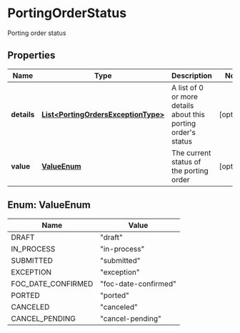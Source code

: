 

# PortingOrderStatus

Porting order status

## Properties

| Name | Type | Description | Notes |
|------------ | ------------- | ------------- | -------------|
|**details** | [**List&lt;PortingOrdersExceptionType&gt;**](PortingOrdersExceptionType.md) | A list of 0 or more details about this porting order&#39;s status |  [optional] |
|**value** | [**ValueEnum**](#ValueEnum) | The current status of the porting order |  [optional] |



## Enum: ValueEnum

| Name | Value |
|---- | -----|
| DRAFT | &quot;draft&quot; |
| IN_PROCESS | &quot;in-process&quot; |
| SUBMITTED | &quot;submitted&quot; |
| EXCEPTION | &quot;exception&quot; |
| FOC_DATE_CONFIRMED | &quot;foc-date-confirmed&quot; |
| PORTED | &quot;ported&quot; |
| CANCELED | &quot;canceled&quot; |
| CANCEL_PENDING | &quot;cancel-pending&quot; |



